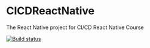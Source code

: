 # CICDReactNative
The React Native project for CI/CD React Native Course

[![Build status](https://build.appcenter.ms/v0.1/apps/e9a60b95-3111-4fdf-af55-75e28cbe6716/branches/dev/badge)](https://appcenter.ms)

